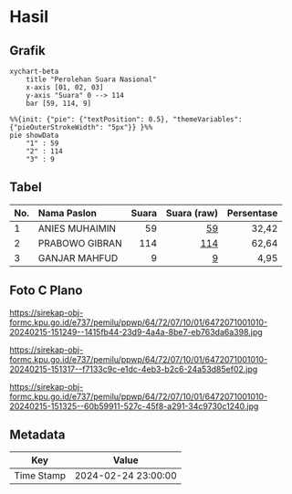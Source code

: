 # Hasil

## Grafik

```mermaid
xychart-beta
    title "Perolehan Suara Nasional"
    x-axis [01, 02, 03]
    y-axis "Suara" 0 --> 114
    bar [59, 114, 9]
```

```mermaid
%%{init: {"pie": {"textPosition": 0.5}, "themeVariables": {"pieOuterStrokeWidth": "5px"}} }%%
pie showData
    "1" : 59
    "2" : 114
    "3" : 9
```

## Tabel

| No. | Nama Paslon    | Suara | Suara (raw) | Persentase |
|:--- |:-------------- | -----:| -----------:| ----------:|
| 1   | ANIES MUHAIMIN | 59    | [59][p-1]   | 32,42      |
| 2   | PRABOWO GIBRAN | 114   | [114][p-2]  | 62,64      |
| 3   | GANJAR MAHFUD  | 9     | [9][p-3]    | 4,95       |


[p-1]: https://github.com/gigit-pemilu/pemilu-2024/blob/main/pilpres/hitung-suara/sub/64-kalimantan-timur/sub/72-kota-samarinda/sub/07-sambutan/sub/1001-sungai-kapih/sub/010-tps/sub/paslon-1.txt
[p-2]: https://github.com/gigit-pemilu/pemilu-2024/blob/main/pilpres/hitung-suara/sub/64-kalimantan-timur/sub/72-kota-samarinda/sub/07-sambutan/sub/1001-sungai-kapih/sub/010-tps/sub/paslon-2.txt
[p-3]: https://github.com/gigit-pemilu/pemilu-2024/blob/main/pilpres/hitung-suara/sub/64-kalimantan-timur/sub/72-kota-samarinda/sub/07-sambutan/sub/1001-sungai-kapih/sub/010-tps/sub/paslon-3.txt

## Foto C Plano

https://sirekap-obj-formc.kpu.go.id/e737/pemilu/ppwp/64/72/07/10/01/6472071001010-20240215-151249--1415fb44-23d9-4a4a-8be7-eb763da6a398.jpg

https://sirekap-obj-formc.kpu.go.id/e737/pemilu/ppwp/64/72/07/10/01/6472071001010-20240215-151317--f7133c9c-e1dc-4eb3-b2c6-24a53d85ef02.jpg

https://sirekap-obj-formc.kpu.go.id/e737/pemilu/ppwp/64/72/07/10/01/6472071001010-20240215-151325--60b59911-527c-45f8-a291-34c9730c1240.jpg


## Metadata

| Key        | Value               |
| ---------- | ------------------- |
| Time Stamp | 2024-02-24 23:00:00 |



